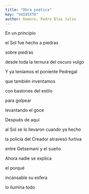 ```yaml
---
title: "Obra poética"
key: "V4I85XT6"
author: Romero, Pedro Blas Julio
---
```

<div data-schema-version="8"><p>En un principio</p> <p>el Sol fue hecho a piedras</p> <p>sobre piedras</p> <p>desde toda la ternura del oscuro vulgo</p> <p>Y ya teníamos el poniente Pedregal</p> <p>que también inventamos</p> <p>con bastones del estilo</p> <p>para golpear</p> <p>levantando el goce</p> <p>Después de aquí</p> <p>al Sol se lo llevaron cuando ya hecho</p> <p>la policía del Creador atravesó furtiva</p> <p>entre Getsemaní y el sueño</p> <p>Ahora nadie se explica</p> <p>el porqué</p> <p>incansable su esfera</p> <p>lo ilumina todo</p> </div>